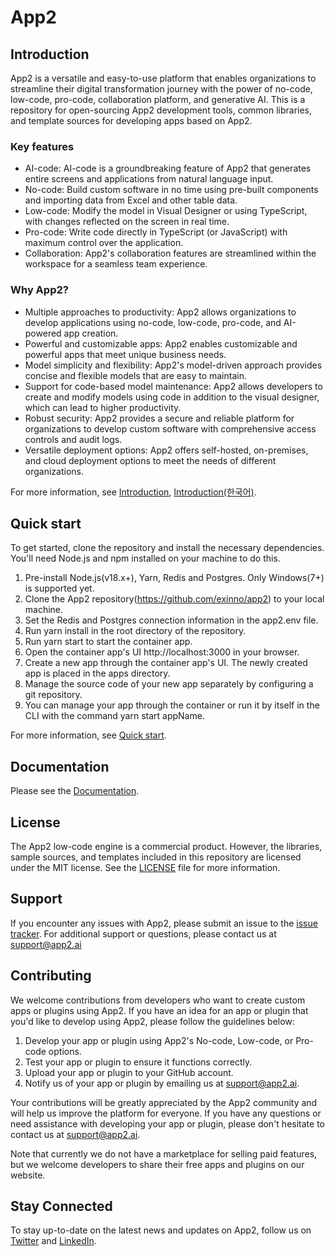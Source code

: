 # App2

## Introduction

App2 is a versatile and easy-to-use platform that enables organizations to streamline their digital transformation journey with the power of no-code, low-code, pro-code, collaboration platform, and generative AI. This is a repository for open-sourcing App2 development tools, common libraries, and template sources for developing apps based on App2.

### Key features

- AI-code: AI-code is a groundbreaking feature of App2 that generates entire screens and applications from natural language input.
- No-code: Build custom software in no time using pre-built components and importing data from Excel and other table data.
- Low-code: Modify the model in Visual Designer or using TypeScript, with changes reflected on the screen in real time.
- Pro-code: Write code directly in TypeScript (or JavaScript) with maximum control over the application.
- Collaboration: App2's collaboration features are streamlined within the workspace for a seamless team experience.

### Why App2?

- Multiple approaches to productivity: App2 allows organizations to develop applications using no-code, low-code, pro-code, and AI-powered app creation.
- Powerful and customizable apps: App2 enables customizable and powerful apps that meet unique business needs.
- Model simplicity and flexibility: App2's model-driven approach provides concise and flexible models that are easy to maintain.
- Support for code-based model maintenance: App2 allows developers to create and modify models using code in addition to the visual designer, which can lead to higher productivity.
- Robust security: App2 provides a secure and reliable platform for organizations to develop custom software with comprehensive access controls and audit logs.
- Versatile deployment options: App2 offers self-hosted, on-premises, and cloud deployment options to meet the needs of different organizations.

For more information, see [Introduction](/docs/introduction.md), [Introduction(한국어)](/docs/introduction_ko.md).

## Quick start

To get started, clone the repository and install the necessary dependencies. You'll need Node.js and npm installed on your machine to do this.

1. Pre-install Node.js(v18.x+), Yarn, Redis and Postgres. Only Windows(7+) is supported yet.
2. Clone the App2 repository(https://github.com/exinno/app2) to your local machine.
3. Set the Redis and Postgres connection information in the app2.env file.
4. Run yarn install in the root directory of the repository.
5. Run yarn start to start the container app.
6. Open the container app's UI http://localhost:3000 in your browser.
7. Create a new app through the container app's UI. The newly created app is placed in the apps directory.
8. Manage the source code of your new app separately by configuring a git repository.
9. You can manage your app through the container or run it by itself in the CLI with the command yarn start appName.

For more information, see [Quick start](/docs/quick-start.md).

## Documentation

Please see the [Documentation](/docs/index.md).

## License

The App2 low-code engine is a commercial product. However, the libraries, sample sources, and templates included in this repository are licensed under the MIT license. See the [LICENSE](/LICENSE) file for more information.

## Support

If you encounter any issues with App2, please submit an issue to the [issue tracker](/issues). For additional support or questions, please contact us at support@app2.ai

## Contributing

We welcome contributions from developers who want to create custom apps or plugins using App2. If you have an idea for an app or plugin that you'd like to develop using App2, please follow the guidelines below:

1. Develop your app or plugin using App2's No-code, Low-code, or Pro-code options.
2. Test your app or plugin to ensure it functions correctly.
3. Upload your app or plugin to your GitHub account.
4. Notify us of your app or plugin by emailing us at support@app2.ai.

Your contributions will be greatly appreciated by the App2 community and will help us improve the platform for everyone. If you have any questions or need assistance with developing your app or plugin, please don't hesitate to contact us at support@app2.ai.

Note that currently we do not have a marketplace for selling paid features, but we welcome developers to share their free apps and plugins on our website.

## Stay Connected

To stay up-to-date on the latest news and updates on App2, follow us on [Twitter](https://twitter.com/app2ai) and [LinkedIn](https://www.linkedin.com/exinno/app2).
